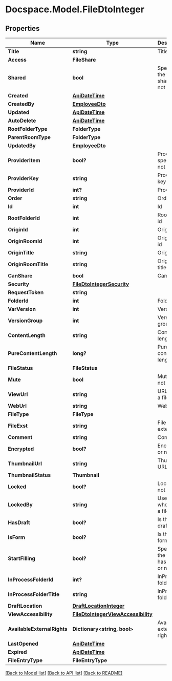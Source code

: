 # Docspace.Model.FileDtoInteger

## Properties

Name | Type | Description | Notes
------------ | ------------- | ------------- | -------------
**Title** | **string** | Title | [optional] 
**Access** | **FileShare** |  | [optional] 
**Shared** | **bool** | Specifies if the file is shared or not | [optional] 
**Created** | [**ApiDateTime**](ApiDateTime.md) |  | [optional] 
**CreatedBy** | [**EmployeeDto**](EmployeeDto.md) |  | [optional] 
**Updated** | [**ApiDateTime**](ApiDateTime.md) |  | [optional] 
**AutoDelete** | [**ApiDateTime**](ApiDateTime.md) |  | [optional] 
**RootFolderType** | **FolderType** |  | [optional] 
**ParentRoomType** | **FolderType** |  | [optional] 
**UpdatedBy** | [**EmployeeDto**](EmployeeDto.md) |  | [optional] 
**ProviderItem** | **bool?** | Provider is specified or not | [optional] 
**ProviderKey** | **string** | Provider key | [optional] 
**ProviderId** | **int?** | Provider ID | [optional] 
**Order** | **string** | Order | [optional] 
**Id** | **int** | Id | [optional] 
**RootFolderId** | **int** | Root folder id | [optional] 
**OriginId** | **int** | Origin id | [optional] 
**OriginRoomId** | **int** | Origin room id | [optional] 
**OriginTitle** | **string** | Origin title | [optional] 
**OriginRoomTitle** | **string** | Origin room title | [optional] 
**CanShare** | **bool** | Can share | [optional] 
**Security** | [**FileDtoIntegerSecurity**](FileDtoIntegerSecurity.md) |  | [optional] 
**RequestToken** | **string** |  | [optional] 
**FolderId** | **int** | Folder ID | [optional] 
**VarVersion** | **int** | Version | [optional] 
**VersionGroup** | **int** | Version group | [optional] 
**ContentLength** | **string** | Content length | [optional] 
**PureContentLength** | **long?** | Pure content length | [optional] 
**FileStatus** | **FileStatus** |  | [optional] 
**Mute** | **bool** | Muted or not | [optional] 
**ViewUrl** | **string** | URL to view a file | [optional] 
**WebUrl** | **string** | Web URL | [optional] 
**FileType** | **FileType** |  | [optional] 
**FileExst** | **string** | File extension | [optional] 
**Comment** | **string** | Comment | [optional] 
**Encrypted** | **bool?** | Encrypted or not | [optional] 
**ThumbnailUrl** | **string** | Thumbnail URL | [optional] 
**ThumbnailStatus** | **Thumbnail** |  | [optional] 
**Locked** | **bool?** | Locked or not | [optional] 
**LockedBy** | **string** | User ID who locked a file | [optional] 
**HasDraft** | **bool?** | Is there a draft or not | [optional] 
**IsForm** | **bool?** | Is there a form or not | [optional] 
**StartFilling** | **bool?** | Specifies if the filling has started or not | [optional] 
**InProcessFolderId** | **int?** | InProcess folder ID | [optional] 
**InProcessFolderTitle** | **string** | InProcess folder title | [optional] 
**DraftLocation** | [**DraftLocationInteger**](DraftLocationInteger.md) |  | [optional] 
**ViewAccessibility** | [**FileDtoIntegerViewAccessibility**](FileDtoIntegerViewAccessibility.md) |  | [optional] 
**AvailableExternalRights** | **Dictionary&lt;string, bool&gt;** | Available external rights | [optional] 
**LastOpened** | [**ApiDateTime**](ApiDateTime.md) |  | [optional] 
**Expired** | [**ApiDateTime**](ApiDateTime.md) |  | [optional] 
**FileEntryType** | **FileEntryType** |  | [optional] 

[[Back to Model list]](../README.md#documentation-for-models) [[Back to API list]](../README.md#documentation-for-api-endpoints) [[Back to README]](../README.md)

